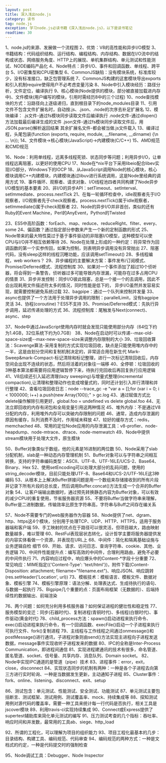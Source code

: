 ```yaml
---
layout: post
title: 深入浅出node.js
category: 读书
tag: node.js
exception: 学习node.js必读书籍《深入浅出node.js》，以下是读书笔记
readtime: 30
---
```


1、node.js的来源、发展做一个流程图
2、优势：V8的高性能和异步I/O模型
3、书籍结构：代码组织结构、运行结构、编程结构、内存结构、数据在I/O流中的结构或状态、网络服务角度、HTTP上的展现、单机集群结构、单元测试和性能测试、NODE编码产品化
4、Node特点：异步I/O、事件和回调函数、单线程、跨平台
5、I/O密集型和CPU密集型
6、CommonJS缺陷：没有模块系统，标准库较少，没有标准接口，缺乏包管理系统
7、CommonJS构建的这套模块导出exports和引入机制require使得用户不必考虑变量污染
8、Node中引入模块经历：路径分析，文件定位，编译执行
9、核心模块(Node提供的模块，部分被直接加载进内存中)、文件模块(用户编写的模块，引用时需经历8中的三个过程)
10、node查找模块的方式：沿路径向上逐级递归，直到根目录下的node_modules目录
11、引用文件不包含文件扩展名时，自动按.js、.json、.node的次序去补足扩展名
12、模块编译：
    .js文件-通过fs模块同步读取文件后编译执行
    .node文件-通过dlopen()方法加载最后编译生成的文件
    .json文件-通过fs模块同步读取文件后，用JSON.parse()解析返回结果
    其余扩展名文件-都会被当做.js文件载入
13、编译过程，头尾包装(function (exports, require, module, __filename, __dirname) {\n ... \n});
14、文件模块->核心模块(JavaScript)->内建模块(C/C++)
15、AMD规范和CMD规范

16、Node：利用单线程，远离多线程死锁、状态同步等问题；利用异步I/O，让单线程远离阻塞，以更好的使用CPU
17、Node在*nix平台下采用libeio配合libev实现I/O部分，Windows下的IOCP
18、从JavaScript调用Node的核心模块，核心模块调用C++内建模块，内建模块通过libuv进行系统调用，这是Node里经典的调用方式
19、事件循环、观察者、请求对象、I/O线程池四者共同构建了Node异步I/O模型的基本要素
20、非I/O的异步API：setTimeout、setInterval、setImmediate、process.nextTick
21、在每一轮循环检查中，idle观察者先于I/O观察者，I/O观察者先于check观察者。process.nextTick()属于idle观察者，setImmediate()属于check观察者
22、Node的异步I/O并非首创，类似的还有Ruby的Event Machine，Perl的AnyEvent，Python的Twisted

23、ES5中高阶函数：forEach、map、reduce、reduceRight、filter、every、some
24、偏函数？通过指定部分参数来产生一个新的定制函数的形式
25、Node带来的最大特性莫过于基于事件驱动的非阻塞I/O模型，这种模型可以使CPU与I/O并不相互依赖等待
26、Node在处理上形成的一种约定：将异常作为回调函数的第一个实参传回，如果为控制，则表明异步调用没有异常抛出
27、阻塞代码，没有sleep这样的线程沉睡功能，应该调用setTimeout()
28、多线程编程，web workers？
29、异步编程的主要解决方案：事件发布/订阅模式、Promise/Deferred模式、流程控制库
30、如果对一个事件添加了超过10个侦听器，将会得到一条警告，侦听器过多可能导致内存泄漏，可能存在过多占用CPU的情景
31、异步并发控制：同步I/O彼此阻塞，总是一个接一个的去调用，因此不会出现耗用文件描述符太多的情况，同时性能是低下的，
    异步I/O虽然并发容易实现，就需要控制避免系统过载
32、bagpipe：通过一个队列来控制并发量
33、async也提供了一个方法用于处理异步调用的限制：parallelLimit，没有bagpipe灵活
34、协程(coroutine)？ES5不支持
35、Promise/Deferred模式：先执行异步调用，延迟传递处理的方式
36、流程控制库：尾触发与Next(connect)、async、step

37、Node中通过JavaScript使用内存时就会发现只能使用部分内存（64位下约为1.4GB，32位系统下约为0.7GB）
38、Node在启动时可以传递--max-old-space-size或--max-new-space-size来调整内存限制的大小
39、垃圾回收算法：Scavenge算法-采用复制的方式实现垃圾回收，缺点是只能使用堆内存中的一半，这是由划分空间和复制机制决定的，非常适合用在新生代
                  Mark-Sweep&mark-Compact-标记清除和标记整理，进行一次标记清除回收后，内存空间会出现不连续的状态，然后将活着的对象往一端移
40、全停顿：垃圾回收的3种基本算法都需要将应用逻辑暂停下来，待执行完回收后再回复执行应用逻辑
41、V8后续还引入延迟清理(lazy sweeping)与增量式整理(incremental compaction),让清理和整理动作也变成增量式的，同时还计划引入并行清理和并行整理
42、查看垃圾回收日志：node --trace_gc -e "var a = [];for (var i = 0; i < 1000000; i++) a.push(new Array(100));" > gc.log
43、通过赋值方式比delete操作解除引用更好，global.foo = undefined vs delete global.foo
44、无法立即回收的内存有闭包和全局变量引用这两种情况
45、堆外内存：不是通过V8分配的内存，利用堆外内存可以突破内存限制的问题
46、通常，造成内存泄漏的原因有缓存，队列消费不及时，作用域未释放
47、较好的缓存方式：redis，memchached
48、常用的定位Node应用的内存泄漏工具：v8-profier、node-heapdump、node-mtrace、dtrace、node-memwatch
49、Node中提供stream模块用于处理大文件，原生模块

50、Buffer对象类似于数组，他的元素是16进制的两位数
50、Node采用了slab分配机制，slab是一种动态内存管理机制
51、Buffer对象可以与字符串之间相互转换，支持的字符串编码类型：ASCII、UTF-8、UTF-16LE/UCS-2、Base64、Binary、Hex
52、使用setEncoding可以处理大部分的乱码问题，使用的string_decoder模块，目前只能处理UTF-8、Base64和UCS-2/UTF-16LE这3种编码
53、从根本上上解决Buffer拼接问题是用一个数组来存储接收到的所有片段并记录下所有片段的总长度，然后调用Buffer.concat()方法生成一个合并的Buffer对象
54、让客户端输出数据时，通过预先转换静态内容为Buffer对象，可以有效的减少CPU的重复使用，节省服务器资源
55、不要将Buffer当做字符串来理解，Buffer是二进制数据，传输效率比原生字符串高，字符串与Buff之间存在编关系

57、Node不需要专门的web服务器作为容器
58、Node提供了net、dgram、http、https这4个模块，分别用于处理TCP、UDP、HTTP、HTTPS，适用于服务器端和客户端
59、手工映射的优点在于路径可以很灵活，但项目越大，路由映射数量越多，难以管理
60、RestFul表现层状态转化，设计哲学主要将服务器提供发的内容实体看做一个资源，并表现在URL上
68、中间件：简化和隔离基础设施与业务逻辑自检 细节
69、开始、请求、访问日志、查询字符串、cookie、其他、业务逻辑
70、中间件性能提升点：编写高效的中间件，合理利用路由，避免不必要的中间件执行
71、内容响应过程中，响应爆头中的Content-*字段十分重要
72、常见响应：MIME指定({'Content-Type': 'text/html'})，附件下载(Content-Disposition: attachment; filename="filename.ext")、响应JSON、响应跳转(res.setHeader('Location', url))
73、模板技术：模板语言、模板文件、数据对象、模板引擎
74、模板引擎原理：语法分解、处理表达式、生成待执行的语句、与数据一起执行
75、Bigpipe几个重要的点：页面布局框架（无数据的）、后端持续性的数据输出、前端渲染

76、两个问题：如何充分利用多核服务器？如何保证进程的健壮性和稳定性
77、服务模型的变迁：同步(石器时代)、复制进程(青铜时代)、多线程(白银时代)、事件驱动(黄金时代)
78、child_process方法：spawn()启动进程来执行命令、exec()启动进程来执行命令，有一个回调函数、execFile()启动一个子进程来执行可执行文件、fork()复制进程
79、主线程与工作线程之间通过onmessage()和postMessage()进行通讯，子进程对象则由send()方法实现主进程向子进程发送数据，message事件实现收听子进程发来的数据
80、IPC的全称是Inter-Process Communication，即进程间通信
81、实现进程建通讯的技术有很多，命名管道、匿名管道、socket、信号量、共享内存、消息队列、Domain socket。
82、Node中实现IPC通道的是管道（pipe）技术
83、进程事件：error，exit，close，disconnect
84、实现状态同步的机制有两种：一种是各个子进程去向第三方进行实时轮询、一种是当数据发生更新，主动通知子进程
85、Cluster事件：fork、online、listening、disconnect、exit、setup

86、测试包含：单元测试、性能测试、安全测试、功能测试
87、单元测试主要包括断言、测试框架、测试用例、测试覆盖率、mock、持续集成等
88、探知测试用例对源代码的覆盖率，需要一种工具来统计每一行代码是否执行，相关工具是jscover模块
89、利用travis-ci实现持续集成
90、Connect或Express提供了supertest辅助库来简化单元测试的编写
91、压力测试考查的几个指标：吞吐率、响应时间和并发数，最常用的工具ab、siege、http_load

92、所谓的工程化，可以理解为项目的组织能力
93、项目工程化最基本的几步：目录结构、构建工具、编码规范、代码审查
94、编码规范的两种方式：一种是文档式的约定，一种是代码提交时的强制检查

95、Node调试工具：Debugger、Node Inspector